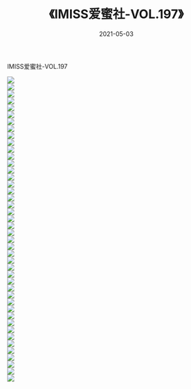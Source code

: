 ﻿---
layout: post
title:  《IMISS爱蜜社-VOL.197》
date:   2021-05-03
img: http://img.660000.xyz/Sharelink/网络美图/2021/IMISS爱蜜社-VOL.197/000.jpg
categories: [美女, 清纯, 唯美]
---

IMISS爱蜜社-VOL.197

  ![](http://img.660000.xyz/Sharelink/网络美图/2021/IMISS爱蜜社-VOL.197/001.jpg) <br> ![](http://img.660000.xyz/Sharelink/网络美图/2021/IMISS爱蜜社-VOL.197/002.jpg) <br> ![](http://img.660000.xyz/Sharelink/网络美图/2021/IMISS爱蜜社-VOL.197/003.jpg) <br> ![](http://img.660000.xyz/Sharelink/网络美图/2021/IMISS爱蜜社-VOL.197/004.jpg) <br> ![](http://img.660000.xyz/Sharelink/网络美图/2021/IMISS爱蜜社-VOL.197/005.jpg) <br> ![](http://img.660000.xyz/Sharelink/网络美图/2021/IMISS爱蜜社-VOL.197/006.jpg) <br> ![](http://img.660000.xyz/Sharelink/网络美图/2021/IMISS爱蜜社-VOL.197/007.jpg) <br> ![](http://img.660000.xyz/Sharelink/网络美图/2021/IMISS爱蜜社-VOL.197/008.jpg) <br> ![](http://img.660000.xyz/Sharelink/网络美图/2021/IMISS爱蜜社-VOL.197/009.jpg) <br> ![](http://img.660000.xyz/Sharelink/网络美图/2021/IMISS爱蜜社-VOL.197/010.jpg) <br> ![](http://img.660000.xyz/Sharelink/网络美图/2021/IMISS爱蜜社-VOL.197/011.jpg) <br> ![](http://img.660000.xyz/Sharelink/网络美图/2021/IMISS爱蜜社-VOL.197/012.jpg) <br> ![](http://img.660000.xyz/Sharelink/网络美图/2021/IMISS爱蜜社-VOL.197/013.jpg) <br> ![](http://img.660000.xyz/Sharelink/网络美图/2021/IMISS爱蜜社-VOL.197/014.jpg) <br> ![](http://img.660000.xyz/Sharelink/网络美图/2021/IMISS爱蜜社-VOL.197/015.jpg) <br> ![](http://img.660000.xyz/Sharelink/网络美图/2021/IMISS爱蜜社-VOL.197/016.jpg) <br> ![](http://img.660000.xyz/Sharelink/网络美图/2021/IMISS爱蜜社-VOL.197/017.jpg) <br> ![](http://img.660000.xyz/Sharelink/网络美图/2021/IMISS爱蜜社-VOL.197/018.jpg) <br> ![](http://img.660000.xyz/Sharelink/网络美图/2021/IMISS爱蜜社-VOL.197/019.jpg) <br> ![](http://img.660000.xyz/Sharelink/网络美图/2021/IMISS爱蜜社-VOL.197/020.jpg) <br> ![](http://img.660000.xyz/Sharelink/网络美图/2021/IMISS爱蜜社-VOL.197/021.jpg) <br> ![](http://img.660000.xyz/Sharelink/网络美图/2021/IMISS爱蜜社-VOL.197/022.jpg) <br> ![](http://img.660000.xyz/Sharelink/网络美图/2021/IMISS爱蜜社-VOL.197/023.jpg) <br> ![](http://img.660000.xyz/Sharelink/网络美图/2021/IMISS爱蜜社-VOL.197/024.jpg) <br> ![](http://img.660000.xyz/Sharelink/网络美图/2021/IMISS爱蜜社-VOL.197/025.jpg) <br> ![](http://img.660000.xyz/Sharelink/网络美图/2021/IMISS爱蜜社-VOL.197/026.jpg) <br> ![](http://img.660000.xyz/Sharelink/网络美图/2021/IMISS爱蜜社-VOL.197/027.jpg) <br> ![](http://img.660000.xyz/Sharelink/网络美图/2021/IMISS爱蜜社-VOL.197/028.jpg) <br> ![](http://img.660000.xyz/Sharelink/网络美图/2021/IMISS爱蜜社-VOL.197/029.jpg) <br> ![](http://img.660000.xyz/Sharelink/网络美图/2021/IMISS爱蜜社-VOL.197/030.jpg) <br> ![](http://img.660000.xyz/Sharelink/网络美图/2021/IMISS爱蜜社-VOL.197/031.jpg) <br> ![](http://img.660000.xyz/Sharelink/网络美图/2021/IMISS爱蜜社-VOL.197/032.jpg) <br> ![](http://img.660000.xyz/Sharelink/网络美图/2021/IMISS爱蜜社-VOL.197/033.jpg) <br> ![](http://img.660000.xyz/Sharelink/网络美图/2021/IMISS爱蜜社-VOL.197/034.jpg) <br> ![](http://img.660000.xyz/Sharelink/网络美图/2021/IMISS爱蜜社-VOL.197/035.jpg) <br> ![](http://img.660000.xyz/Sharelink/网络美图/2021/IMISS爱蜜社-VOL.197/036.jpg) <br> ![](http://img.660000.xyz/Sharelink/网络美图/2021/IMISS爱蜜社-VOL.197/037.jpg) <br> ![](http://img.660000.xyz/Sharelink/网络美图/2021/IMISS爱蜜社-VOL.197/038.jpg) <br> ![](http://img.660000.xyz/Sharelink/网络美图/2021/IMISS爱蜜社-VOL.197/039.jpg) <br> ![](http://img.660000.xyz/Sharelink/网络美图/2021/IMISS爱蜜社-VOL.197/040.jpg) <br> ![](http://img.660000.xyz/Sharelink/网络美图/2021/IMISS爱蜜社-VOL.197/041.jpg) <br> ![](http://img.660000.xyz/Sharelink/网络美图/2021/IMISS爱蜜社-VOL.197/042.jpg) <br> ![](http://img.660000.xyz/Sharelink/网络美图/2021/IMISS爱蜜社-VOL.197/043.jpg) <br> ![](http://img.660000.xyz/Sharelink/网络美图/2021/IMISS爱蜜社-VOL.197/044.jpg) <br>